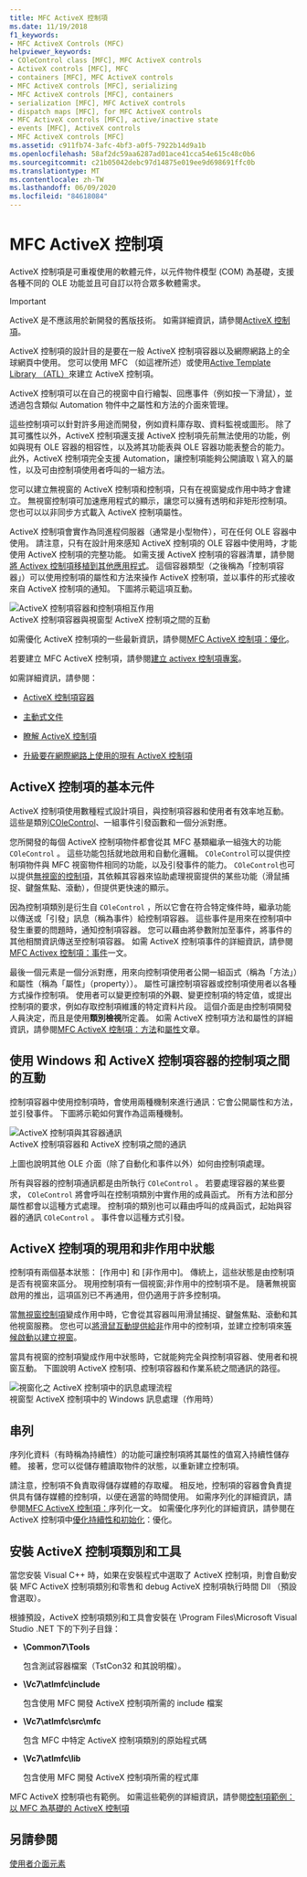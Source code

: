 ```yaml
---
title: MFC ActiveX 控制項
ms.date: 11/19/2018
f1_keywords:
- MFC ActiveX Controls (MFC)
helpviewer_keywords:
- COleControl class [MFC], MFC ActiveX controls
- ActiveX controls [MFC], MFC
- containers [MFC], MFC ActiveX controls
- MFC ActiveX controls [MFC], serializing
- MFC ActiveX controls [MFC], containers
- serialization [MFC], MFC ActiveX controls
- dispatch maps [MFC], for MFC ActiveX controls
- MFC ActiveX controls [MFC], active/inactive state
- events [MFC], ActiveX controls
- MFC ActiveX controls [MFC]
ms.assetid: c911fb74-3afc-4bf3-a0f5-7922b14d9a1b
ms.openlocfilehash: 58af2dc59aa6287ad01ace41cca54e615c48c0b6
ms.sourcegitcommit: c21b05042debc97d14875e019ee9d698691ffc0b
ms.translationtype: MT
ms.contentlocale: zh-TW
ms.lasthandoff: 06/09/2020
ms.locfileid: "84618084"
---
```

# <a name="mfc-activex-controls"></a>MFC ActiveX 控制項

ActiveX 控制項是可重複使用的軟體元件，以元件物件模型 (COM) 為基礎，支援各種不同的 OLE 功能並且可自訂以符合眾多軟體需求。

>[!IMPORTANT]
> ActiveX 是不應該用於新開發的舊版技術。 如需詳細資訊，請參閱[ActiveX 控制項](activex-controls.md)。

ActiveX 控制項的設計目的是要在一般 ActiveX 控制項容器以及網際網路上的全球網頁中使用。 您可以使用 MFC （如這裡所述）或使用[Active Template Library （ATL）](../atl/active-template-library-atl-concepts.md)來建立 ActiveX 控制項。

ActiveX 控制項可以在自己的視窗中自行繪製、回應事件（例如按一下滑鼠），並透過包含類似 Automation 物件中之屬性和方法的介面來管理。

這些控制項可以針對許多用途而開發，例如資料庫存取、資料監視或圖形。 除了其可攜性以外，ActiveX 控制項還支援 ActiveX 控制項先前無法使用的功能，例如與現有 OLE 容器的相容性，以及將其功能表與 OLE 容器功能表整合的能力。 此外，ActiveX 控制項完全支援 Automation，讓控制項能夠公開讀取 \ 寫入的屬性，以及可由控制項使用者呼叫的一組方法。

您可以建立無視窗的 ActiveX 控制項和控制項，只有在視窗變成作用中時才會建立。 無視窗控制項可加速應用程式的顯示，讓您可以擁有透明和非矩形控制項。 您也可以以非同步方式載入 ActiveX 控制項屬性。

ActiveX 控制項會實作為同進程伺服器（通常是小型物件），可在任何 OLE 容器中使用。 請注意，只有在設計用來感知 ActiveX 控制項的 OLE 容器中使用時，才能使用 ActiveX 控制項的完整功能。 如需支援 ActiveX 控制項的容器清單，請參閱[將 Activex 控制項移植到其他應用程式](containers-for-activex-controls.md)。 這個容器類型（之後稱為「控制項容器」）可以使用控制項的屬性和方法來操作 ActiveX 控制項，並以事件的形式接收來自 ActiveX 控制項的通知。 下圖將示範這項互動。

![ActiveX 控制項容器和控制項相互作用](../mfc/media/vc37221.gif "ActiveX 控制項容器和控制項相互作用") <br/>
ActiveX 控制項容器與視窗型 ActiveX 控制項之間的互動

如需優化 ActiveX 控制項的一些最新資訊，請參閱[MFC ActiveX 控制項：優化](mfc-activex-controls-optimization.md)。

若要建立 MFC ActiveX 控制項，請參閱[建立 activex 控制項專案](reference/mfc-activex-control-wizard.md)。

如需詳細資訊，請參閱：

- [ActiveX 控制項容器](activex-control-containers.md)

- [主動式文件](active-documents.md)

- [瞭解 ActiveX 控制項](/windows/win32/com/activex-controls)

- [升級要在網際網路上使用的現有 ActiveX 控制項](upgrading-an-existing-activex-control.md)

## <a name="basic-components-of-an-activex-control"></a><a name="_core_basic_components_of_an_activex_control"></a>ActiveX 控制項的基本元件

ActiveX 控制項使用數種程式設計項目，與控制項容器和使用者有效率地互動。 這些是類別[COleControl](reference/colecontrol-class.md)、一組事件引發函數和一個分派對應。

您所開發的每個 ActiveX 控制項物件都會從其 MFC 基類繼承一組強大的功能 `COleControl` 。 這些功能包括就地啟用和自動化邏輯。 `COleControl`可以提供控制項物件與 MFC 視窗物件相同的功能，以及引發事件的能力。 `COleControl`也可以提供[無視窗的控制項](providing-windowless-activation.md)，其依賴其容器來協助處理視窗提供的某些功能（滑鼠捕捉、鍵盤焦點、滾動），但提供更快速的顯示。

因為控制項類別是衍生自 `COleControl` ，所以它會在符合特定條件時，繼承功能以傳送或「引發」訊息（稱為事件）給控制項容器。 這些事件是用來在控制項中發生重要的問題時，通知控制項容器。 您可以藉由將參數附加至事件，將事件的其他相關資訊傳送至控制項容器。 如需 ActiveX 控制項事件的詳細資訊，請參閱[MFC Activex 控制項：事件](mfc-activex-controls-events.md)一文。

最後一個元素是一個分派對應，用來向控制項使用者公開一組函式（稱為「方法」）和屬性（稱為「屬性」（property））。 屬性可讓控制項容器或控制項使用者以各種方式操作控制項。 使用者可以變更控制項的外觀、變更控制項的特定值，或提出控制項的要求，例如存取控制項維護的特定資料片段。 這個介面是由控制項開發人員決定，而且是使用**類別檢視**所定義。 如需 ActiveX 控制項方法和屬性的詳細資訊，請參閱[MFC ActiveX 控制項：方法](mfc-activex-controls-methods.md)和[屬性](mfc-activex-controls-properties.md)文章。

## <a name="interaction-between-controls-with-windows-and-activex-control-containers"></a><a name="_core_interaction_between_controls_with_windows_and_activex_control_containers"></a>使用 Windows 和 ActiveX 控制項容器的控制項之間的互動

控制項容器中使用控制項時，會使用兩種機制來進行通訊：它會公開屬性和方法，並引發事件。 下圖將示範如何實作為這兩種機制。

![ActiveX 控制項與其容器通訊](../mfc/media/vc37222.gif "ActiveX 控制項與其容器通訊") <br/>
ActiveX 控制項容器和 ActiveX 控制項之間的通訊

上圖也說明其他 OLE 介面（除了自動化和事件以外）如何由控制項處理。

所有與容器的控制項通訊都是由所執行 `COleControl` 。 若要處理容器的某些要求， `COleControl` 將會呼叫在控制項類別中實作用的成員函式。 所有方法和部分屬性都會以這種方式處理。 控制項的類別也可以藉由呼叫的成員函式，起始與容器的通訊 `COleControl` 。 事件會以這種方式引發。

## <a name="active-and-inactive-states-of-an-activex-control"></a><a name="_core_active_and_inactive_states_of_an_activex_control"></a>ActiveX 控制項的現用和非作用中狀態

控制項有兩個基本狀態： [作用中] 和 [非作用中]。 傳統上，這些狀態是由控制項是否有視窗來區分。 現用控制項有一個視窗;非作用中的控制項不是。 隨著無視窗啟用的推出，這項區別已不再通用，但仍適用于許多控制項。

當[無視窗控制項](providing-windowless-activation.md)變成作用中時，它會從其容器叫用滑鼠捕捉、鍵盤焦點、滾動和其他視窗服務。 您也可以[將滑鼠互動提供給非](providing-mouse-interaction-while-inactive.md)作用中的控制項，並建立控制項來[等候啟動以建立視窗](turning-off-the-activate-when-visible-option.md)。

當具有視窗的控制項變成作用中狀態時，它就能夠完全與控制項容器、使用者和視窗互動。 下圖說明 ActiveX 控制項、控制項容器和作業系統之間通訊的路徑。

![視窗化之 ActiveX 控制項中的訊息處理流程](../mfc/media/vc37223.gif "視窗化之 ActiveX 控制項中的訊息處理流程") <br/>
視窗型 ActiveX 控制項中的 Windows 訊息處理（作用時）

## <a name="serialization"></a><a name="_core_serializing_activex_elements"></a>串列

序列化資料（有時稱為持續性）的功能可讓控制項將其屬性的值寫入持續性儲存體。 接著，您可以從儲存體讀取物件的狀態，以重新建立控制項。

請注意，控制項不負責取得儲存媒體的存取權。 相反地，控制項的容器會負責提供具有儲存媒體的控制項，以便在適當的時間使用。 如需序列化的詳細資訊，請參閱[MFC ActiveX 控制項：](mfc-activex-controls-serializing.md)序列化一文。 如需優化序列化的詳細資訊，請參閱在 ActiveX 控制項中[優化持續性和初始化](optimizing-persistence-and-initialization.md)：優化。

## <a name="installing-activex-control-classes-and-tools"></a><a name="_core_installing_activex_control_classes_and_tools"></a>安裝 ActiveX 控制項類別和工具

當您安裝 Visual C++ 時，如果在安裝程式中選取了 ActiveX 控制項，則會自動安裝 MFC ActiveX 控制項類別和零售和 debug ActiveX 控制項執行時間 Dll （預設會選取）。

根據預設，ActiveX 控制項類別和工具會安裝在 \Program Files\Microsoft Visual Studio .NET 下的下列子目錄：

- **\Common7\Tools**

   包含測試容器檔案（TstCon32 和其說明檔）。

- **\Vc7\atlmfc\include**

   包含使用 MFC 開發 ActiveX 控制項所需的 include 檔案

- **\Vc7\atlmfc\src\mfc**

   包含 MFC 中特定 ActiveX 控制項類別的原始程式碼

- **\Vc7\atlmfc\lib**

   包含使用 MFC 開發 ActiveX 控制項所需的程式庫

MFC ActiveX 控制項也有範例。 如需這些範例的詳細資訊，請參閱[控制項範例：以 MFC 為基礎的 ActiveX 控制項](../overview/visual-cpp-samples.md)

## <a name="see-also"></a>另請參閱

[使用者介面元素](user-interface-elements-mfc.md)
